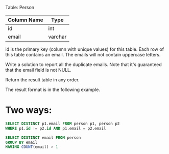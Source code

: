 Table: Person

| Column Name | Type    |
|-------------|---------|
| id          | int     |
| email       | varchar |

id is the primary key (column with unique values) for this table.
Each row of this table contains an email. The emails will not contain uppercase letters.
 

Write a solution to report all the duplicate emails. Note that it's guaranteed that the email field is not NULL.

Return the result table in any order.

The result format is in the following example.

# Two ways:

```sql
SELECT DISTINCT p1.email FROM person p1, person p2
WHERE p1.id != p2.id AND p1.email = p2.email
```

```sql
SELECT DISTINCT email FROM person
GROUP BY email
HAVING COUNT(email) > 1
```
